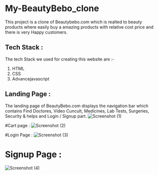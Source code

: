 # My-BeautyBebo_clone
This project is a clone of Beautybebo.com which is realted to beauty products where easily buy a  amazing products with relative cost price and there is very Happy customers.


## Tech Stack :

The tech Stack we used for creating this website are :-

1. HTML 
2. CSS
3. Advancejavascript


## Landing Page :

The landing page of BeautyBebo.com displays the navigation bar which contains Find Doctores, Video Cuncult, Medicines, Lab Tests, Surgeries, Security & helps and Login / Signup part.
![Screenshot (1)](https://user-images.githubusercontent.com/95957299/174484533-37837741-3ffb-4538-b5ee-385456d4c0ef.png)

#Cart page :
![Screenshot (2)](https://user-images.githubusercontent.com/95957299/174484804-96e17779-d65c-4af0-8392-49f4f2530f0f.png)

#Login Page :
![Screenshot (3)](https://user-images.githubusercontent.com/95957299/174484825-c2d8e04e-fb6a-40d3-8a02-89e71d4cf1d9.png)
# Signup Page :
![Screenshot (4)](https://user-images.githubusercontent.com/95957299/174484858-bf814fcc-a644-4bd0-9895-7e0e247c3088.png)




